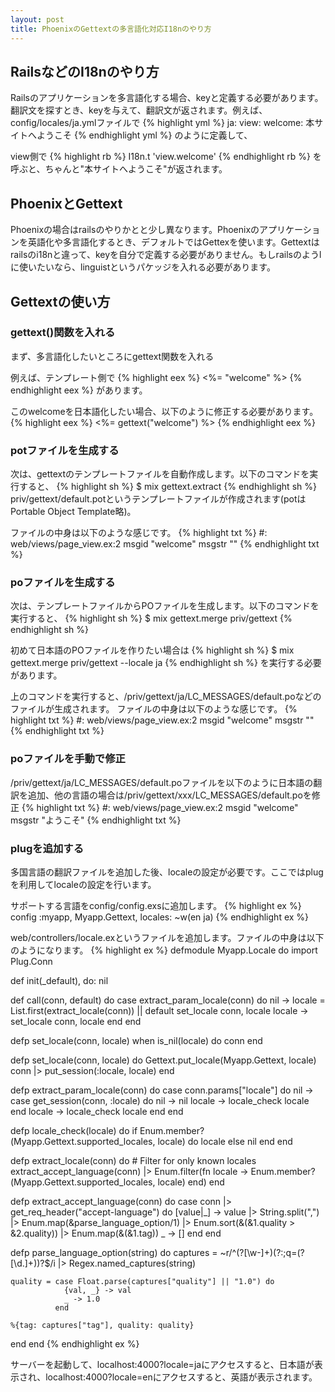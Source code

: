 ```yaml
---
layout: post
title: PhoenixのGettextの多言語化対応I18nのやり方
---
```

## RailsなどのI18nのやり方
Railsのアプリケーションを多言語化する場合、keyと定義する必要があります。翻訳文を探すとき、keyを与えて、翻訳文が返されます。例えば、config/locales/ja.ymlファイルで
{% highlight yml %}
ja:
  view:
    welcome: 本サイトへようこそ
{% endhighlight yml %}
のように定義して、

view側で
{% highlight rb %}
I18n.t 'view.welcome'
{% endhighlight rb %}
を呼ぶと、ちゃんと"本サイトへようこそ"が返されます。

## PhoenixとGettext
Phoenixの場合はrailsのやりかとと少し異なります。Phoenixのアプリケーションを英語化や多言語化するとき、デフォルトではGettexを使います。Gettextはrailsのi18nと違って、keyを自分で定義する必要がありません。もしrailsのようlに使いたいなら、linguistというパケッジを入れる必要があります。

## Gettextの使い方
### gettext()関数を入れる
まず、多言語化したいところにgettext関数を入れる

例えば、テンプレート側で
{% highlight eex %}
<%= "welcome" %>
{% endhighlight eex %}
があります。

このwelcomeを日本語化したい場合、以下のように修正する必要があります。
{% highlight eex %}
<%= gettext("welcome") %>
{% endhighlight eex %}

### potファイルを生成する
次は、gettextのテンプレートファイルを自動作成します。以下のコマンドを実行すると、
{% highlight sh %}
$ mix gettext.extract
{% endhighlight sh %}
priv/gettext/default.potというテンプレートファイルが作成されます(potはPortable Object Template略)。

ファイルの中身は以下のような感じです。
{% highlight txt %}
#: web/views/page_view.ex:2
msgid "welcome"
msgstr ""
{% endhighlight txt %}

### poファイルを生成する
次は、テンプレートファイルからPOファイルを生成します。以下のコマンドを実行すると、
{% highlight sh %}
$ mix gettext.merge priv/gettext
{% endhighlight sh %}

初めて日本語のPOファイルを作りたい場合は
{% highlight sh %}
$ mix gettext.merge priv/gettext --locale ja
{% endhighlight sh %}
を実行する必要があります。

上のコマンドを実行すると、/priv/gettext/ja/LC_MESSAGES/default.poなどのファイルが生成されます。
ファイルの中身は以下のような感じです。
{% highlight txt %}
#: web/views/page_view.ex:2
msgid "welcome"
msgstr ""
{% endhighlight txt %}

### poファイルを手動で修正
/priv/gettext/ja/LC_MESSAGES/default.poファイルを以下のように日本語の翻訳を追加、他の言語の場合は/priv/gettext/xxx/LC_MESSAGES/default.poを修正
{% highlight txt %}
#: web/views/page_view.ex:2
msgid "welcome"
msgstr "ようこそ"
{% endhighlight txt %}

### plugを追加する
多国言語の翻訳ファイルを追加した後、localeの設定が必要です。ここではplugを利用してlocaleの設定を行います。

サポートする言語をconfig/config.exsに追加します。
{% highlight ex %}
config :myapp, Myapp.Gettext,
  locales: ~w(en ja)
{% endhighlight ex %}

web/controllers/locale.exというファイルを追加します。ファイルの中身は以下のようになります。
{% highlight ex %}
defmodule Myapp.Locale do
  import Plug.Conn

  def init(_default), do: nil

  def call(conn, default) do
    case extract_param_locale(conn) do
      nil ->
        locale = List.first(extract_locale(conn)) || default
        set_locale conn, locale
      locale ->
        set_locale conn, locale
    end
  end

  defp set_locale(conn, locale) when is_nil(locale) do
    conn
  end

  defp set_locale(conn, locale) do
    Gettext.put_locale(Myapp.Gettext, locale)
    conn |> put_session(:locale, locale)
  end

  defp extract_param_locale(conn) do
    case conn.params["locale"] do
      nil ->
        case get_session(conn, :locale) do
          nil ->
            nil
          locale ->
            locale_check locale
        end
      locale ->
        locale_check locale
    end
  end

  defp locale_check(locale) do
    if Enum.member?(Myapp.Gettext.supported_locales, locale) do
      locale
    else
      nil
    end
  end

  defp extract_locale(conn) do
    # Filter for only known locales
    extract_accept_language(conn)
    |> Enum.filter(fn locale -> Enum.member?(Myapp.Gettext.supported_locales, locale) end)
  end

  defp extract_accept_language(conn) do
    case conn |> get_req_header("accept-language") do
      [value|_] ->
        value
        |> String.split(",")
        |> Enum.map(&parse_language_option/1)
        |> Enum.sort(&(&1.quality > &2.quality))
        |> Enum.map(&(&1.tag))
      _ ->
        []
    end
  end

  defp parse_language_option(string) do
    captures = ~r/^(?<tag>[\w\-]+)(?:;q=(?<quality>[\d\.]+))?$/i
    |> Regex.named_captures(string)

    quality = case Float.parse(captures["quality"] || "1.0") do
                {val, _} -> val
                _ -> 1.0
              end

    %{tag: captures["tag"], quality: quality}
  end
end
{% endhighlight ex %}

サーバーを起動して、localhost:4000?locale=jaにアクセスすると、日本語が表示され、localhost:4000?locale=enにアクセスすると、英語が表示されます。